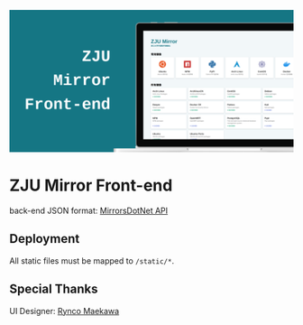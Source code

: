 ![cover](https://raw.githubusercontent.com/RalXYZ/repo-pictures/main/mirror-front/cover.png)  

# ZJU Mirror Front-end

back-end JSON format: [MirrorsDotNet API](https://github.com/ZJUSCT/MirrorsDotNet/blob/main/Docs/Swagger.json)

## Deployment

All static files must be mapped to `/static/*`.  

## Special Thanks

UI Designer: [Rynco Maekawa](https://github.com/lynzrand)  
